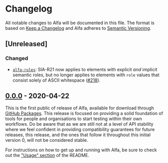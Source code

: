 # Changelog

All notable changes to Alfa will be documented in this file. The format is based on [Keep a Changelog](https://keepachangelog.com/en/1.0.0/) and Alfa adheres to [Semantic Versioning](https://semver.org/spec/v2.0.0.html).

## [Unreleased]

### Changed

- [`alfa-rules`](packages/alfa-rules): SIA-R21 now applies to elements with explicit _and_ implicit semantic roles, but no longer applies to elements with `role` values that consist solely of ASCII whitespace ([#218](https://github.com/Siteimprove/alfa/pull/218)).

## [0.0.0] - 2020-04-22

[0.0.0]: https://github.com/Siteimprove/alfa/releases/tag/v0.0.0

This is the first public of release of Alfa, available for download through [GitHub Packages](https://github.com/Siteimprove/alfa/packages). This release is focused on providing a solid foundation of tools for people and organisations to start testing within their own workflows. Do be aware that as we are still not at a level of API stability where we feel confident in providing compatibility guarantees for future releases, this release, and the ones that follow it throughout this initial version 0, will not be considered stable.

For instructions on how to get up and running with Alfa, be sure to check out the ["Usage" section](https://github.com/Siteimprove/alfa#usage) of the README.
